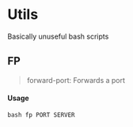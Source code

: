 # Utils

Basically unuseful bash scripts

## FP

> forward-port:
> Forwards a port

#### Usage

```bash fp PORT SERVER ```

